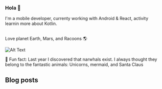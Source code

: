 ### Hola 👋

I'm a mobile developer, currenty working with Android & React, activity learnin more about Kotlin.
<br><br>

Love planet Earth, Mars, and Racoons 🌎

![Alt Text](https://forgifs.com/gallery/d/214180-2/Raccoon-eating-grapes.gif)

🌟 Fun fact: Last year I discovered that narwhals exist. I always thought they belong to the fantastic animals: Unicorns, mermaid, and Santa Claus

## Blog posts
<!-- BLOG-POST-LIST:START -->
<!-- BLOG-POST-LIST:END -->

<!--
**jbc7ag/jbc7ag** is a ✨ _special_ ✨ repository because its `README.md` (this file) appears on your GitHub profile.

Here are some ideas to get you started:

- 🔭 I’m currently working on ...
- 🌱 I’m currently learning ...
- 👯 I’m looking to collaborate on ...
- 🤔 I’m looking for help with ...
- 💬 Ask me about ...
- 📫 How to reach me: ...
- 😄 Pronouns: ...
- ⚡ Fun fact: ...
-->
